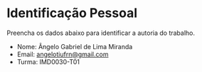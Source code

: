 # Identificação Pessoal

Preencha os dados abaixo para identificar a autoria do trabalho.

- Nome: Ângelo Gabriel de Lima Miranda
- Email: angelotiufrn@gmail.com
- Turma: IMD0030-T01
